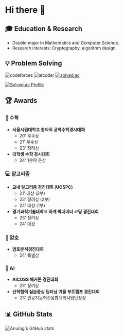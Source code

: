 # Hi there 👋

## 🎓 Education & Research
- Double major in Mathematics and Computer Science.
- Research interests: Cryptography, algorithm design.

## 💡 Problem Solving
![codeforces](https://badges.joonhyung.xyz/codeforces/kaki1013.svg)
![atcoder](https://badges.joonhyung.xyz/atcoder/kaki13.svg)
[![solved.ac](http://mazassumnida.wtf/api/mini/generate_badge?boj=lmklove0)](https://solved.ac/lmklove0)
<!-- [![ChessStats](https://chesscom-profile-svg.vercel.app/stats?username=kaki1013)](https://www.chess.com/member/kaki1013) -->

<!--
[![Codeforces Profile](http://cf.leed.at?id=kaki1013)](https://codeforces.com/profile/kaki1013)
[![AtCoder Profile](https://atcoder-badge.kro.kr?id=kaki13)](https://atcoder.jp/users/kaki13)
-->
[![Solved.ac Profile](http://mazassumnida.wtf/api/v2/generate_badge?boj=lmklove0)](https://solved.ac/profile/lmklove0)

## 🏆 Awards

### 📐 수학
- **서울시립대학교 창의적 공학수학경시대회**
  - 20' 우수상
  - 21' 우수상
  - 23' 장려상
- **대학생 수학 경시대회**
  - 24' 1분야 은상

### 💻 알고리즘
- **교내 알고리즘 경진대회 (UOSPC)**
  - 21' 대상 (2부)
  - 23' 장려상 (2부)
  - 24' 대상 (1부)
- **경기과학기술대학교 하계 빅데이터 코딩 경진대회**
  - 23' 장려상
  - 24' 대상

### 🔐 암호
- **암호분석경진대회**
  - 24' 특별상

### 🤖 AI
- **AICOSS 해커톤 경진대회**
  - 23' 장려상
- **산학협력 실습중심 딥러닝 겨울 부트캠프 경진대회**
  - 23' 인공지능혁신융합대학사업단장상

 
## 📊 GitHub Stats
![Anurag's GitHub stats](https://github-readme-stats.vercel.app/api?username=kaki1013&show_icons=true&theme=radical)

<!--
**kaki1013/kaki1013** is a ✨ _special_ ✨ repository because its `README.md` (this file) appears on your GitHub profile.

Here are some ideas to get you started:

- 🔭 I’m currently working on ...
- 🌱 I’m currently learning ...
- 👯 I’m looking to collaborate on ...
- 🤔 I’m looking for help with ...
- 💬 Ask me about ...
- 📫 How to reach me: ...
- 😄 Pronouns: ...
- ⚡ Fun fact: ...
-->
